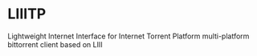 # LIIITP
Lightweight Internet Interface for Internet Torrent Platform
multi-platform bittorrent client based on LIII
